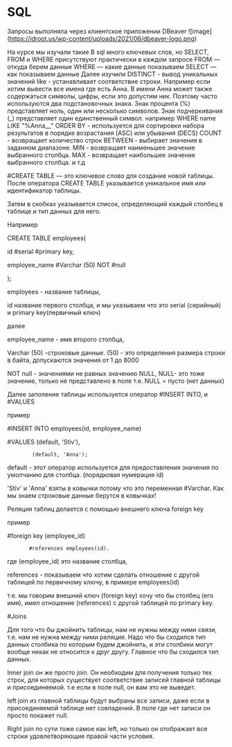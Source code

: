 # SQL
Запросы выполняла через клиентское приложении DBeaver
![image] (https://idroot.us/wp-content/uploads/2021/06/dbeaver-logo.png)

На курсе мы изучали такие 
В sql много ключевых слов, но SELECT, FROM и WHERE присутствуют практически в каждом запросе
FROM — откуда берем данные
WHERE — какие данные показываем
SELECT — как показываем данные
Далее изучили
DISTINCT - вывод уникальных значений
like - устанавливает соответствие строки. Например если хотим вывести все имена где есть Анна.
В имени Анна может также содержаться символы, цифры, если это допустим ник.
Поэтому
часто используются два подстановочных знака.
Знак процента (%) представляет ноль, один или несколько символов.
Знак подчеркивания (_) представляет один единственный символ.
например WHERE name LIKE "%Anna__"
ORDER BY - используется для сортировки набора результатов в порядке возрастания (ASC) или убывания (DECS)
COUNT - возвращает количество строк
BETWEEN - выбирает значения в заданном диапазоне.
MIN - возвращает наименьшее значение выбранного столбца.
MAX - возвращает наибольшее значение выбранного столбца.
и т.д

#CREATE TABLE — это ключевое слово для создание новой таблицы. После оператора CREATE TABLE указывается уникальное имя или идентификатор таблицы.

Затем в скобках указывается список, определяющий каждый столбец в таблице и тип данных для него.

Например

CREATE TABLE employees(

  id #serial #primary key,

  employee_name #Varchar (50) NOT #null

  );

employees - название таблицы,

id название первого столбца, и мы указываем что это serial (серийный) и primary key(первичный ключ)

далее

employee_name - имя второго столбца,

Varchar (50) -строковые данные. (50) - это определения размера строки в байта, допускаются значения от 1 до 8000

NOT null - значениями не равных значению NULL, NULL- это тоже значение, только не представлено в поле т.е. NULL = пусто (нет данных)

Далее заполение таблицы используется оператор #INSERT INTO, и #VALUES

пример

#INSERT INTO employees(id, employee_name)

#VALUES (default, 'Stiv'),

            (default, 'Anna');

default - этот оператор используется для предоставления значения по умолчанию для столбца. (порядковая нумерация id)

'Stiv' и 'Anna' взяты в ковычки потому что это переменная #Varchar. Как мы знаем строковые данные берутся в ковычках!


Реляция таблиц делается с помощью внешнего ключа foreign key

пример

#foreign key (employee_id)

           #references employees(id).


где (employee_id) это название столбца,

references - показываем что хотим сделать отношение с другой таблицей по первичному ключу, в примере employees(id)


т.е. мы говорим внешний ключ (foreign key) хочу что бы столбец (его имя), имел отношение (references) с другой таблицей по primary key.



#Joins

Для того что бы джойнить таблицы, нам не нужны между ними связи, т.е. нам не нужна между ними реляция. Надо что бы сходился тип данных столбика по которым будем джойнить, и эти столбики могут вообще никак не относится к друг другу. Главное что бы сходился тип данных.

Inner join он же просто join. Он необходим для получения только тех строк, для которых существует соответствие записей главной таблицы и присоединяемой. т.е если в поле null, он вам это не выведет.

left join из главной таблицы будут выбраны все записи, даже если в присоединяемой таблице нет совпадений. В поле где нет записи он просто покажет null.

Right join по сути тоже самое как left, но только он отображает все строки удовлетворяющие правой части условия.
